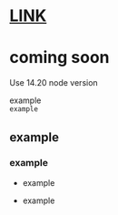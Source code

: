 # [LINK](https://uliton.github.io/CV/)

# coming soon

Use 14.20 node version

example
<br />
`example`
## example
### example
* example
- example
